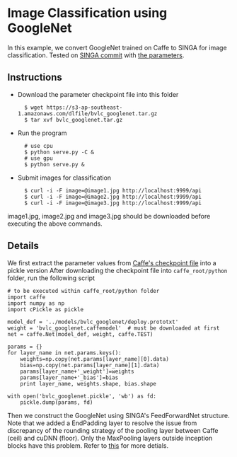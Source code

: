 <!--
    Licensed to the Apache Software Foundation (ASF) under one
    or more contributor license agreements.  See the NOTICE file
    distributed with this work for additional information
    regarding copyright ownership.  The ASF licenses this file
    to you under the Apache License, Version 2.0 (the
    "License"); you may not use this file except in compliance
    with the License.  You may obtain a copy of the License at

      http://www.apache.org/licenses/LICENSE-2.0

    Unless required by applicable law or agreed to in writing,
    software distributed under the License is distributed on an
    "AS IS" BASIS, WITHOUT WARRANTIES OR CONDITIONS OF ANY
    KIND, either express or implied.  See the License for the
    specific language governing permissions and limitations
    under the License.
-->


# Image Classification using GoogleNet


In this example, we convert GoogleNet trained on Caffe to SINGA for image classification. Tested on [SINGA commit](8c990f7da2de220e8a012c6a8ecc897dc7532744) with [the parameters](https://s3-ap-southeast-1.amazonaws.com/dlfile/bvlc_googlenet.tar.gz).

## Instructions

* Download the parameter checkpoint file into this folder

        $ wget https://s3-ap-southeast-1.amazonaws.com/dlfile/bvlc_googlenet.tar.gz
        $ tar xvf bvlc_googlenet.tar.gz

* Run the program

        # use cpu
        $ python serve.py -C &
        # use gpu
        $ python serve.py &

* Submit images for classification

        $ curl -i -F image=@image1.jpg http://localhost:9999/api
        $ curl -i -F image=@image2.jpg http://localhost:9999/api
        $ curl -i -F image=@image3.jpg http://localhost:9999/api

image1.jpg, image2.jpg and image3.jpg should be downloaded before executing the above commands.

## Details

We first extract the parameter values from [Caffe's checkpoint file](http://dl.caffe.berkeleyvision.org/bvlc_googlenet.caffemodel) into a pickle version
After downloading the checkpoint file into `caffe_root/python` folder, run the following script

    # to be executed within caffe_root/python folder
    import caffe
    import numpy as np
    import cPickle as pickle

    model_def = '../models/bvlc_googlenet/deploy.prototxt'
    weight = 'bvlc_googlenet.caffemodel'  # must be downloaded at first
    net = caffe.Net(model_def, weight, caffe.TEST)

    params = {}
    for layer_name in net.params.keys():
        weights=np.copy(net.params[layer_name][0].data)
        bias=np.copy(net.params[layer_name][1].data)
        params[layer_name+'_weight']=weights
        params[layer_name+'_bias']=bias
        print layer_name, weights.shape, bias.shape

    with open('bvlc_googlenet.pickle', 'wb') as fd:
        pickle.dump(params, fd)

Then we construct the GoogleNet using SINGA's FeedForwardNet structure.
Note that we added a EndPadding layer to resolve the issue from discrepancy
of the rounding strategy of the pooling layer between Caffe (ceil) and cuDNN (floor).
Only the MaxPooling layers outside inception blocks have this problem.
Refer to [this](http://joelouismarino.github.io/blog_posts/blog_googlenet_keras.html) for more detials.
